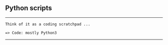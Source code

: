 ## Python scripts
---
```
Think of it as a coding scratchpad ...

=> Code: mostly Python3
```
---




